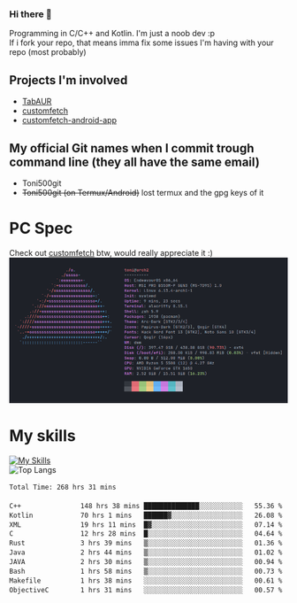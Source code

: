 ### Hi there 👋

Programming in C/C++ and Kotlin. I'm just a noob dev :p\
If i fork your repo, that means imma fix some issues I'm having with your repo (most probably)

## Projects I'm involved
 - [TabAUR](https://github.com/BurntRanch/TabAUR)
 - [customfetch](https://github.com/Toni500github/customfetch)
 - [customfetch-android-app](https://github.com/Toni500github/customfetch-android-app)

## My official Git names when I commit trough command line (they all have the same email)
* Toni500git
* ~~Toni500git (on Termux/Android)~~ lost termux and the gpg keys of it

# PC Spec
Check out [customfetch](https://github.com/Toni500github/customfetch) btw, would really appreciate it :)
![screenshot.png](https://github.com/Toni500github/customfetch/raw/main/screenshot.png)

# My skills
[![My Skills](https://skillicons.dev/icons?i=cpp,bash,kotlin,androidstudio,arch,linux&theme=light)](https://skillicons.dev)\
![Top Langs](https://github-readme-stats.vercel.app/api/top-langs/?username=Toni500github&layout=compact)

<!--START_SECTION:waka-->

```txt
Total Time: 268 hrs 31 mins

C++               148 hrs 38 mins ██████████████░░░░░░░░░░░   55.36 %
Kotlin            70 hrs 1 mins   ██████▓░░░░░░░░░░░░░░░░░░   26.08 %
XML               19 hrs 11 mins  █▓░░░░░░░░░░░░░░░░░░░░░░░   07.14 %
C                 12 hrs 28 mins  █░░░░░░░░░░░░░░░░░░░░░░░░   04.64 %
Rust              3 hrs 39 mins   ▒░░░░░░░░░░░░░░░░░░░░░░░░   01.36 %
Java              2 hrs 44 mins   ▒░░░░░░░░░░░░░░░░░░░░░░░░   01.02 %
JAVA              2 hrs 30 mins   ▒░░░░░░░░░░░░░░░░░░░░░░░░   00.94 %
Bash              1 hrs 58 mins   ▒░░░░░░░░░░░░░░░░░░░░░░░░   00.73 %
Makefile          1 hrs 38 mins   ░░░░░░░░░░░░░░░░░░░░░░░░░   00.61 %
ObjectiveC        1 hrs 31 mins   ░░░░░░░░░░░░░░░░░░░░░░░░░   00.57 %
```

<!--END_SECTION:waka-->
